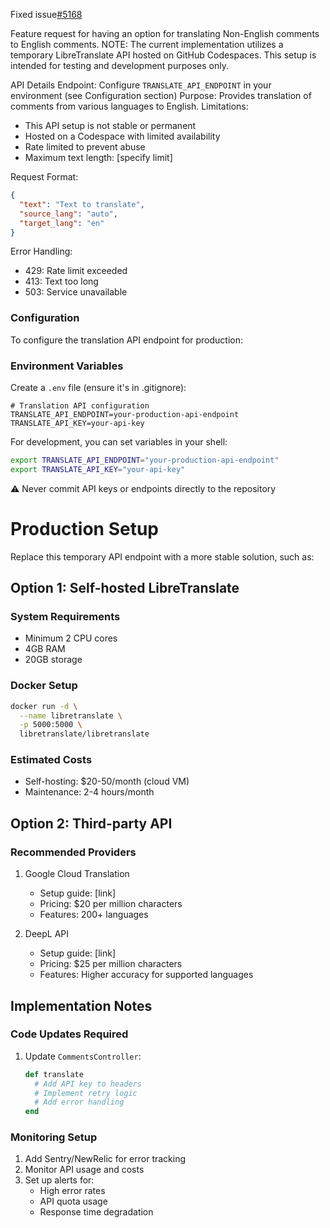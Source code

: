 Fixed issue[#5168](https://github.com/CircuitVerse/CircuitVerse/issues/5168)

Feature request for having an option for translating Non-English comments to English comments.
NOTE: The current implementation utilizes a temporary LibreTranslate API hosted on GitHub Codespaces. This setup is intended for testing and development purposes only.

API Details
Endpoint: Configure `TRANSLATE_API_ENDPOINT` in your environment (see Configuration section)
Purpose: Provides translation of comments from various languages to English.
Limitations:
- This API setup is not stable or permanent
- Hosted on a Codespace with limited availability
- Rate limited to prevent abuse
- Maximum text length: [specify limit]

Request Format:
```json
{
  "text": "Text to translate",
  "source_lang": "auto",
  "target_lang": "en"
}
```

Error Handling:
- 429: Rate limit exceeded
- 413: Text too long
- 503: Service unavailable

### Configuration
To configure the translation API endpoint for production:

### Environment Variables

Create a `.env` file (ensure it's in .gitignore):
```env
# Translation API configuration
TRANSLATE_API_ENDPOINT=your-production-api-endpoint
TRANSLATE_API_KEY=your-api-key  
```

For development, you can set variables in your shell:
```bash
export TRANSLATE_API_ENDPOINT="your-production-api-endpoint"
export TRANSLATE_API_KEY="your-api-key"
```

⚠️ Never commit API keys or endpoints directly to the repository

# Production Setup

Replace this temporary API endpoint with a more stable solution, such as:

## Option 1: Self-hosted LibreTranslate
### System Requirements
- Minimum 2 CPU cores
- 4GB RAM
- 20GB storage

### Docker Setup
```bash
docker run -d \
  --name libretranslate \
  -p 5000:5000 \
  libretranslate/libretranslate
```

### Estimated Costs
- Self-hosting: $20-50/month (cloud VM)
- Maintenance: 2-4 hours/month

## Option 2: Third-party API
### Recommended Providers
1. Google Cloud Translation
   - Setup guide: [link]
   - Pricing: $20 per million characters
   - Features: 200+ languages

2. DeepL API
   - Setup guide: [link]
   - Pricing: $25 per million characters
   - Features: Higher accuracy for supported languages

## Implementation Notes
### Code Updates Required
1. Update `CommentsController`:
   ```ruby
   def translate
     # Add API key to headers
     # Implement retry logic
     # Add error handling
   end
   ```

### Monitoring Setup
1. Add Sentry/NewRelic for error tracking
2. Monitor API usage and costs
3. Set up alerts for:
   - High error rates
   - API quota usage
   - Response time degradation